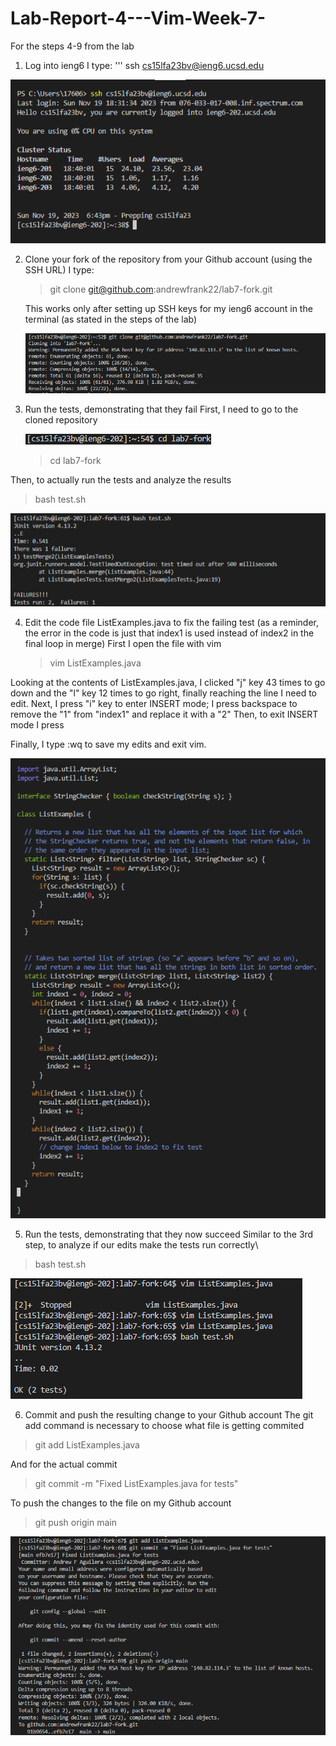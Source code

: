 # Lab-Report-4---Vim-Week-7-
For the steps 4-9 from the lab

1) Log into ieng6
   I type:
   ''' ssh cs15lfa23bv@ieng6.ucsd.edu <enter>
   
  ![Image](step1.png)
  
2) Clone your fork of the repository from your Github account (using the SSH URL)
    I type:
   > git clone git@github.com:andrewfrank22/lab7-fork.git <enter>
   
   This works only after setting up SSH keys for my ieng6 account in the terminal (as stated in the steps of the lab)
   
   ![Image](step2.png)
   
3) Run the tests, demonstrating that they fail
   First, I need to go to the cloned repository
   
   ![Image](step3.2.png)
   
   > cd lab7-fork <enter>

  Then, to actually run the tests and analyze the results
  > bash test.sh <enter>
  
   ![Image](step3-1.png)
   
4) Edit the code file ListExamples.java to fix the failing test (as a reminder, the error in the code is just that index1 is used instead of index2 in the final loop in merge)
   First I open the file with vim
   > vim ListExamples.java
     
  Looking at the contents of ListExamples.java, I clicked "j" key 43 times to go down and the "l" key 12 times to go right, finally reaching the line I need to edit.
  Next, I press "i" key to enter INSERT mode; I press backspace to remove the "1" from "index1" and replace it with a "2"
 Then, to exit INSERT mode I press

> <esc>
Finally, I type :wq to save my edits and exit vim. 

![Image](step4.png)

5) Run the tests, demonstrating that they now succeed
Similar to the 3rd step, to analyze if our edits make the tests run correctly\
> bash test.sh <enter>

   ![Image](step5.png)
   
6) Commit and push the resulting change to your Github account
The git add command is necessary to choose what file is getting commited
> git add ListExamples.java <enter>

And for the actual commit
> git commit -m "Fixed ListExamples.java for tests" <enter>

To push the changes to the file on my Github account
> git push origin main <enter>

   ![Image](step6.png)
